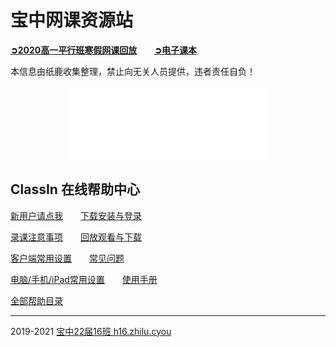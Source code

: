 # 宝中网课资源站

[**➲2020高一平行班寒假网课回放**](2020replay)　　[**➲电子课本**](ebook)

本信息由纸鹿收集整理，禁止向无关人员提供，违者责任自负！

<iframe style="width:324px;height:120px;max-width:100%;border:none;display:block;margin:auto" src="//h5.zhilu.cyou/termtimer_iframe.html" width="324" height="120"></iframe>

## ClassIn 在线帮助中心

[新用户请点我](https://help.eeo.cn/83ca)　　[下载安装与登录](https://help.eeo.cn/17d8)

[录课注意事项](https://help.eeo.cn/71c7)　　[回放观看与下载](https://help.eeo.cn/4cd4)

[客户端常用设置](https://help.eeo.cn/d980)　　[常见问题](https://help.eeo.cn/945a)

[电脑/手机/iPad常用设置](https://help.eeo.cn/c4eb)　　[使用手册](https://help.eeo.cn/8b7b)

[全部帮助目录](https://help.eeo.cn/1193)

------

2019-2021 [宝中22届16班 h16.zhilu.cyou](//h16.zhilu.cyou)
